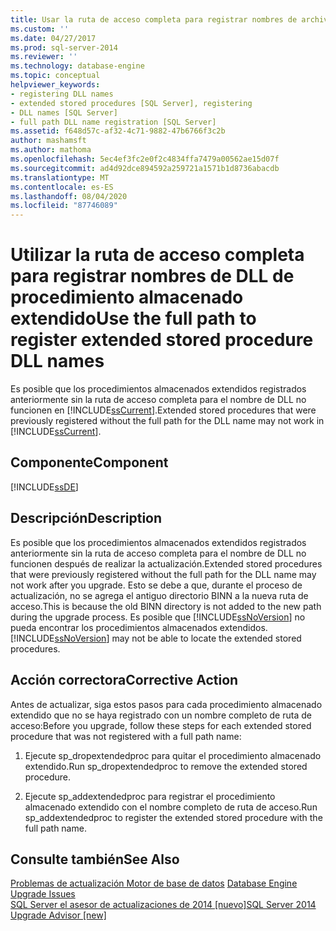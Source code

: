 ```yaml
---
title: Usar la ruta de acceso completa para registrar nombres de archivos DLL de procedimientos almacenados extendidos | Microsoft Docs
ms.custom: ''
ms.date: 04/27/2017
ms.prod: sql-server-2014
ms.reviewer: ''
ms.technology: database-engine
ms.topic: conceptual
helpviewer_keywords:
- registering DLL names
- extended stored procedures [SQL Server], registering
- DLL names [SQL Server]
- full path DLL name registration [SQL Server]
ms.assetid: f648d57c-af32-4c71-9882-47b6766f3c2b
author: mashamsft
ms.author: mathoma
ms.openlocfilehash: 5ec4ef3fc2e0f2c4834ffa7479a00562ae15d07f
ms.sourcegitcommit: ad4d92dce894592a259721a1571b1d8736abacdb
ms.translationtype: MT
ms.contentlocale: es-ES
ms.lasthandoff: 08/04/2020
ms.locfileid: "87746089"
---
```

# <a name="use-the-full-path-to-register-extended-stored-procedure-dll-names"></a><span data-ttu-id="d9ba2-102">Utilizar la ruta de acceso completa para registrar nombres de DLL de procedimiento almacenado extendido</span><span class="sxs-lookup"><span data-stu-id="d9ba2-102">Use the full path to register extended stored procedure DLL names</span></span>
  <span data-ttu-id="d9ba2-103">Es posible que los procedimientos almacenados extendidos registrados anteriormente sin la ruta de acceso completa para el nombre de DLL no funcionen en [!INCLUDE[ssCurrent](../../includes/sscurrent-md.md)].</span><span class="sxs-lookup"><span data-stu-id="d9ba2-103">Extended stored procedures that were previously registered without the full path for the DLL name may not work in [!INCLUDE[ssCurrent](../../includes/sscurrent-md.md)].</span></span>  
  
## <a name="component"></a><span data-ttu-id="d9ba2-104">Componente</span><span class="sxs-lookup"><span data-stu-id="d9ba2-104">Component</span></span>  
 [!INCLUDE[ssDE](../../includes/ssde-md.md)]  
  
## <a name="description"></a><span data-ttu-id="d9ba2-105">Descripción</span><span class="sxs-lookup"><span data-stu-id="d9ba2-105">Description</span></span>  
 <span data-ttu-id="d9ba2-106">Es posible que los procedimientos almacenados extendidos registrados anteriormente sin la ruta de acceso completa para el nombre de DLL no funcionen después de realizar la actualización.</span><span class="sxs-lookup"><span data-stu-id="d9ba2-106">Extended stored procedures that were previously registered without the full path for the DLL name may not work after you upgrade.</span></span> <span data-ttu-id="d9ba2-107">Esto se debe a que, durante el proceso de actualización, no se agrega el antiguo directorio BINN a la nueva ruta de acceso.</span><span class="sxs-lookup"><span data-stu-id="d9ba2-107">This is because the old BINN directory is not added to the new path during the upgrade process.</span></span> <span data-ttu-id="d9ba2-108">Es posible que [!INCLUDE[ssNoVersion](../../includes/ssnoversion-md.md)] no pueda encontrar los procedimientos almacenados extendidos.</span><span class="sxs-lookup"><span data-stu-id="d9ba2-108">[!INCLUDE[ssNoVersion](../../includes/ssnoversion-md.md)] may not be able to locate the extended stored procedures.</span></span>  
  
## <a name="corrective-action"></a><span data-ttu-id="d9ba2-109">Acción correctora</span><span class="sxs-lookup"><span data-stu-id="d9ba2-109">Corrective Action</span></span>  
 <span data-ttu-id="d9ba2-110">Antes de actualizar, siga estos pasos para cada procedimiento almacenado extendido que no se haya registrado con un nombre completo de ruta de acceso:</span><span class="sxs-lookup"><span data-stu-id="d9ba2-110">Before you upgrade, follow these steps for each extended stored procedure that was not registered with a full path name:</span></span>  
  
1.  <span data-ttu-id="d9ba2-111">Ejecute sp_dropextendedproc para quitar el procedimiento almacenado extendido.</span><span class="sxs-lookup"><span data-stu-id="d9ba2-111">Run sp_dropextendedproc to remove the extended stored procedure.</span></span>  
  
2.  <span data-ttu-id="d9ba2-112">Ejecute sp_addextendedproc para registrar el procedimiento almacenado extendido con el nombre completo de ruta de acceso.</span><span class="sxs-lookup"><span data-stu-id="d9ba2-112">Run sp_addextendedproc to register the extended stored procedure with the full path name.</span></span>  
  
## <a name="see-also"></a><span data-ttu-id="d9ba2-113">Consulte también</span><span class="sxs-lookup"><span data-stu-id="d9ba2-113">See Also</span></span>  
 <span data-ttu-id="d9ba2-114">[Problemas de actualización Motor de base de datos](../../../2014/sql-server/install/database-engine-upgrade-issues.md) </span><span class="sxs-lookup"><span data-stu-id="d9ba2-114">[Database Engine Upgrade Issues](../../../2014/sql-server/install/database-engine-upgrade-issues.md) </span></span>  
 [<span data-ttu-id="d9ba2-115">SQL Server el asesor de actualizaciones de 2014 &#91;nuevo&#93;</span><span class="sxs-lookup"><span data-stu-id="d9ba2-115">SQL Server 2014 Upgrade Advisor &#91;new&#93;</span></span>](sql-server-2014-upgrade-advisor.md)  
  
  
